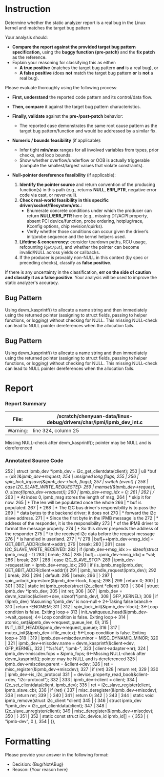 # Instruction

Determine whether the static analyzer report is a real bug in the Linux kernel and matches the target bug pattern

Your analysis should:
- **Compare the report against the provided target bug pattern specification,** using the **buggy function (pre-patch)** and the **fix patch** as the reference.
- Explain your reasoning for classifying this as either:
  - **A true positive** (matches the target bug pattern **and** is a real bug), or
  - **A false positive** (does **not** match the target bug pattern **or** is **not** a real bug).

Please evaluate thoroughly using the following process:

- **First, understand** the reported code pattern and its control/data flow.
- **Then, compare** it against the target bug pattern characteristics.
- **Finally, validate** against the **pre-/post-patch** behavior:
  - The reported case demonstrates the same root cause pattern as the target bug pattern/function and would be addressed by a similar fix.

- **Numeric / bounds feasibility** (if applicable):
  - Infer tight **min/max** ranges for all involved variables from types, prior checks, and loop bounds.
  - Show whether overflow/underflow or OOB is actually triggerable (compute the smallest/largest values that violate constraints).

- **Null-pointer dereference feasibility** (if applicable):
  1. **Identify the pointer source** and return convention of the producing function(s) in this path (e.g., returns **NULL**, **ERR_PTR**, negative error code via cast, or never-null).
  2. **Check real-world feasibility in this specific driver/socket/filesystem/etc.**:
     - Enumerate concrete conditions under which the producer can return **NULL/ERR_PTR** here (e.g., missing DT/ACPI property, absent PCI device/function, probe ordering, hotplug/race, Kconfig options, chip revision/quirks).
     - Verify whether those conditions can occur given the driver’s init/probe sequence and the kernel helpers used.
  3. **Lifetime & concurrency**: consider teardown paths, RCU usage, refcounting (`get/put`), and whether the pointer can become invalid/NULL across yields or callbacks.
  4. If the producer is provably non-NULL in this context (by spec or preceding checks), classify as **false positive**.

If there is any uncertainty in the classification, **err on the side of caution and classify it as a false positive**. Your analysis will be used to improve the static analyzer's accuracy.

## Bug Pattern

Using devm_kasprintf() to allocate a name string and then immediately using the returned pointer (assigning to struct fields, passing to helper functions, or logging) without checking for NULL. This missing NULL-check can lead to NULL pointer dereferences when the allocation fails.

## Bug Pattern

Using devm_kasprintf() to allocate a name string and then immediately using the returned pointer (assigning to struct fields, passing to helper functions, or logging) without checking for NULL. This missing NULL-check can lead to NULL pointer dereferences when the allocation fails.

# Report

### Report Summary

File:| /scratch/chenyuan-data/linux-debug/drivers/char/ipmi/ipmb_dev_int.c
---|---
Warning:| line 324, column 25
Missing NULL-check after devm_kasprintf(); pointer may be NULL and is
dereferenced

### Annotated Source Code


252   |  struct ipmb_dev *ipmb_dev = i2c_get_clientdata(client);
253   | 	u8 *buf = (u8 *)&ipmb_dev->request;
254   |  unsigned long flags;
255   |
256   |  spin_lock_irqsave(&ipmb_dev->lock, flags);
257   |  switch (event) {
258   |  case I2C_SLAVE_WRITE_REQUESTED:
259   |  memset(&ipmb_dev->request, 0, sizeof(ipmb_dev->request));
260   | 		ipmb_dev->msg_idx = 0;
261   |
262   |  /*
263   |  * At index 0, ipmb_msg stores the length of msg,
264   |  * skip it for now.
265   |  * The len will be populated once the whole
266   |  * buf is populated.
267   |  *
268   |  * The I2C bus driver's responsibility is to pass the
269   |  * data bytes to the backend driver; it does not
270   |  * forward the i2c slave address.
271   |  * Since the first byte in the IPMB message is the
272   |  * address of the responder, it is the responsibility
273   |  * of the IPMB driver to format the message properly.
274   |  * So this driver prepends the address of the responder
275   |  * to the received i2c data before the request message
276   |  * is handled in userland.
277   |  */
278   | 		buf[++ipmb_dev->msg_idx] = GET_8BIT_ADDR(client->addr);
279   |  break;
280   |
281   |  case I2C_SLAVE_WRITE_RECEIVED:
282   |  if (ipmb_dev->msg_idx >= sizeof(struct ipmb_msg) - 1)
283   |  break;
284   |
285   | 		buf[++ipmb_dev->msg_idx] = *val;
286   |  break;
287   |
288   |  case I2C_SLAVE_STOP:
289   | 		ipmb_dev->request.len = ipmb_dev->msg_idx;
290   |  if (is_ipmb_msg(ipmb_dev, GET_8BIT_ADDR(client->addr)))
291   | 			ipmb_handle_request(ipmb_dev);
292   |  break;
293   |
294   |  default:
295   |  break;
296   | 	}
297   | 	spin_unlock_irqrestore(&ipmb_dev->lock, flags);
298   |
299   |  return 0;
300   | }
301   |
302   | static int ipmb_probe(struct i2c_client *client)
303   | {
304   |  struct ipmb_dev *ipmb_dev;
305   |  int ret;
306   |
307   | 	ipmb_dev = devm_kzalloc(&client->dev, sizeof(*ipmb_dev),
308   |  GFP_KERNEL);
309   |  if (!ipmb_dev)
    1Assuming 'ipmb_dev' is non-null→
    2←Taking false branch→
310   |  return -ENOMEM;
311   |
312   |  spin_lock_init(&ipmb_dev->lock);
    3←Loop condition is false.  Exiting loop→
313   |  init_waitqueue_head(&ipmb_dev->wait_queue);
    4←Loop condition is false.  Exiting loop→
314   |  atomic_set(&ipmb_dev->request_queue_len, 0);
315   |  INIT_LIST_HEAD(&ipmb_dev->request_queue);
316   |
317   |  mutex_init(&ipmb_dev->file_mutex);
    5←Loop condition is false.  Exiting loop→
318   |
319   |  ipmb_dev->miscdev.minor = MISC_DYNAMIC_MINOR;
320   |
321   | 	ipmb_dev->miscdev.name = devm_kasprintf(&client->dev, GFP_KERNEL,
322   |  "%s%d", "ipmb-",
323   | 						client->adapter->nr);
324   |  ipmb_dev->miscdev.fops = &ipmb_fops;
    6←Missing NULL-check after devm_kasprintf(); pointer may be NULL and is dereferenced
325   | 	ipmb_dev->miscdev.parent = &client->dev;
326   | 	ret = misc_register(&ipmb_dev->miscdev);
327   |  if (ret)
328   |  return ret;
329   |
330   | 	ipmb_dev->is_i2c_protocol
331   | 		= device_property_read_bool(&client->dev, "i2c-protocol");
332   |
333   | 	ipmb_dev->client = client;
334   | 	i2c_set_clientdata(client, ipmb_dev);
335   | 	ret = i2c_slave_register(client, ipmb_slave_cb);
336   |  if (ret) {
337   | 		misc_deregister(&ipmb_dev->miscdev);
338   |  return ret;
339   | 	}
340   |
341   |  return 0;
342   | }
343   |
344   | static void ipmb_remove(struct i2c_client *client)
345   | {
346   |  struct ipmb_dev *ipmb_dev = i2c_get_clientdata(client);
347   |
348   | 	i2c_slave_unregister(client);
349   | 	misc_deregister(&ipmb_dev->miscdev);
350   | }
351   |
352   | static const struct i2c_device_id ipmb_id[] = {
353   | 	{ "ipmb-dev", 0 },
354   | 	{},

# Formatting

Please provide your answer in the following format:

- Decision: {Bug/NotABug}
- Reason: {Your reason here}
